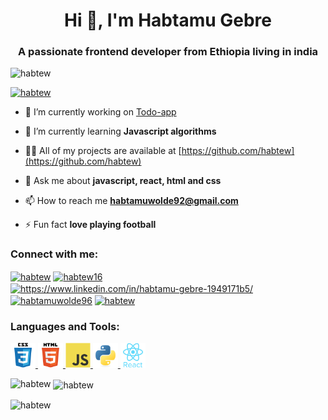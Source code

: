 <h1 align="center">Hi 👋, I'm Habtamu Gebre</h1>
<h3 align="center">A passionate frontend developer from Ethiopia living in india</h3>

<p align="left"> <img src="https://komarev.com/ghpvc/?username=habtew&label=Profile%20views&color=0e75b6&style=flat" alt="habtew" /> </p>

<p align="left"> <a href="#"><img src="https://github-profile-trophy.vercel.app/?username=habtew" alt="habtew" /></a> </p>

- 🔭 I’m currently working on [Todo-app](https://github.com/habtew/todo-app)

- 🌱 I’m currently learning **Javascript algorithms**

- 👨‍💻 All of my projects are available at [https://github.com/habtew](https://github.com/habtew)

- 💬 Ask me about **javascript, react, html and css**

- 📫 How to reach me **habtamuwolde92@gmail.com**

- ⚡ Fun fact **love playing football**

<h3 align="left">Connect with me:</h3>
<p align="left">
<a href="https://codepen.io/habtew" target="blank"><img align="center" src="https://raw.githubusercontent.com/rahuldkjain/github-profile-readme-generator/master/src/images/icons/Social/codepen.svg" alt="habtew" height="30" width="40" /></a>
<a href="https://twitter.com/habtew16" target="blank"><img align="center" src="https://raw.githubusercontent.com/rahuldkjain/github-profile-readme-generator/master/src/images/icons/Social/twitter.svg" alt="habtew16" height="30" width="40" /></a>
<a href="https://www.linkedin.com/in/habtamu-gebre-1949171b5/" target="blank"><img align="center" src="https://raw.githubusercontent.com/rahuldkjain/github-profile-readme-generator/master/src/images/icons/Social/linked-in-alt.svg" alt="https://www.linkedin.com/in/habtamu-gebre-1949171b5/" height="30" width="40" /></a>
<a href="https://www.hackerrank.com/habtamuwolde96" target="blank"><img align="center" src="https://raw.githubusercontent.com/rahuldkjain/github-profile-readme-generator/master/src/images/icons/Social/hackerrank.svg" alt="habtamuwolde96" height="30" width="40" /></a>
<a href="https://www.leetcode.com/habtew" target="blank"><img align="center" src="https://raw.githubusercontent.com/rahuldkjain/github-profile-readme-generator/master/src/images/icons/Social/leet-code.svg" alt="habtew" height="30" width="40" /></a>
</p>

<h3 align="left">Languages and Tools:</h3>
<p align="left"> <a href="https://www.w3schools.com/css/" target="_blank" rel="noreferrer"> <img src="https://raw.githubusercontent.com/devicons/devicon/master/icons/css3/css3-original-wordmark.svg" alt="css3" width="40" height="40"/> </a> <a href="https://www.w3.org/html/" target="_blank" rel="noreferrer"> <img src="https://raw.githubusercontent.com/devicons/devicon/master/icons/html5/html5-original-wordmark.svg" alt="html5" width="40" height="40"/> </a> <a href="https://developer.mozilla.org/en-US/docs/Web/JavaScript" target="_blank" rel="noreferrer"> <img src="https://raw.githubusercontent.com/devicons/devicon/master/icons/javascript/javascript-original.svg" alt="javascript" width="40" height="40"/> </a> <a href="https://www.python.org" target="_blank" rel="noreferrer"> <img src="https://raw.githubusercontent.com/devicons/devicon/master/icons/python/python-original.svg" alt="python" width="40" height="40"/> </a> <a href="https://reactjs.org/" target="_blank" rel="noreferrer"> <img src="https://raw.githubusercontent.com/devicons/devicon/master/icons/react/react-original-wordmark.svg" alt="react" width="40" height="40"/> </a> </p>

<p><img align="left" src="https://github-readme-stats.vercel.app/api/top-langs?username=habtew&show_icons=true&locale=en&layout=compact" alt="habtew" /></p>

<p>&nbsp;<img align="center" src="https://github-readme-stats.vercel.app/api?username=habtew&show_icons=true&locale=en" alt="habtew" /></p>

<p><img align="center" src="https://github-readme-streak-stats.herokuapp.com/?user=habtew&" alt="habtew"  /></p>
